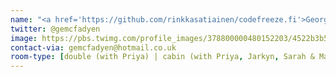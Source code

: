 ```yaml
---
name: "<a href='https://github.com/rinkkasatiainen/codefreeze.fi'>Georgina</a>"
twitter: @gemcfadyen
image: https://pbs.twimg.com/profile_images/378800000480152203/4522b3b587b1535c9ea544c9edf31a0b.jpeg
contact-via: gemcfadyen@hotmail.co.uk
room-type: [double (with Priya) | cabin (with Priya, Jarkyn, Sarah & Mael) ]
---
```

